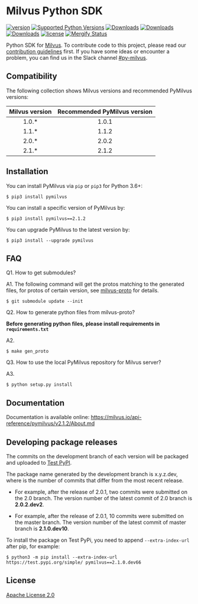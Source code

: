 # Milvus Python SDK

[![version](https://img.shields.io/pypi/v/pymilvus.svg?color=blue)](https://pypi.org/project/pymilvus/)
[![Supported Python Versions](https://img.shields.io/pypi/pyversions/pymilvus?logo=python&logoColor=blue)](https://pypi.org/project/pymilvus/)
[![Downloads](https://pepy.tech/badge/pymilvus)](https://pepy.tech/project/pymilvus)
[![Downloads](https://pepy.tech/badge/pymilvus/month)](https://pepy.tech/project/pymilvus/month)
[![Downloads](https://pepy.tech/badge/pymilvus/week)](https://pepy.tech/project/pymilvus/week)
[![license](https://img.shields.io/hexpm/l/plug.svg?color=green)](https://github.com/milvus-io/pymilvus/blob/master/LICENSE)
[![Mergify Status][mergify-status]][mergify]


Python SDK for [Milvus](https://github.com/milvus-io/milvus). To contribute code to this project, please read our [contribution guidelines](https://github.com/milvus-io/milvus/blob/master/CONTRIBUTING.md) first. If you have some ideas or encounter a problem, you can find us in the Slack channel [#py-milvus](https://milvusio.slack.com/archives/C024XTWMT4L).


## Compatibility
The following collection shows Milvus versions and recommended PyMilvus versions:

|Milvus version| Recommended PyMilvus version |
|:-----:|:-----:|
| 1.0.* | 1.0.1 |
| 1.1.* | 1.1.2 |
| 2.0.* | 2.0.2 |
| 2.1.* | 2.1.2 |


## Installation

You can install PyMilvus via `pip` or `pip3` for Python 3.6+:

```shell
$ pip3 install pymilvus
```

You can install a specific version of PyMilvus by:

```shell
$ pip3 install pymilvus==2.1.2
```

You can upgrade PyMilvus to the latest version by:

```shell
$ pip3 install --upgrade pymilvus
```

## FAQ
Q1. How to get submodules?

A1. The following command will get the protos matching to the generated files, for protos of certain version, see
[milvus-proto](https://github.com/milvus-io/milvus-proto#usage) for details.
```shell
$ git submodule update --init
```

Q2. How to generate python files from milvus-proto?

**Before generating python files, please install requirements in `requirements.txt`**

A2.
```shell
$ make gen_proto
```

Q3. How to use the local PyMilvus repository for Milvus server?

A3.
```shell
$ python setup.py install
```


## Documentation

Documentation is available online: https://milvus.io/api-reference/pymilvus/v2.1.2/About.md

## Developing package releases

The commits on the development branch of each version will be packaged and uploaded to [Test PyPI](https://test.pypi.org/).

The package name generated by the development branch is x.y.z.dev<dist>, where <dist> is the number of commits that differ from the most recent release.

- For example, after the release of 2.0.1, two commits were submitted on the 2.0 branch.
The version number of the latest commit of 2.0 branch is **2.0.2.dev2**.

- For example, after the release of 2.0.1, 10 commits were submitted on the master branch.
The version number of the latest commit of master branch is **2.1.0.dev10**.


To install the package on Test PyPi, you need to append `--extra-index-url` after pip, for example:
```shell
$ python3 -m pip install --extra-index-url https://test.pypi.org/simple/ pymilvus==2.1.0.dev66
```


## License
[Apache License 2.0](LICENSE)


[mergify]: https://mergify.io
[mergify-status]: https://img.shields.io/endpoint.svg?url=https://gh.mergify.io/badges/milvus-io/pymilvus&style=plastic
